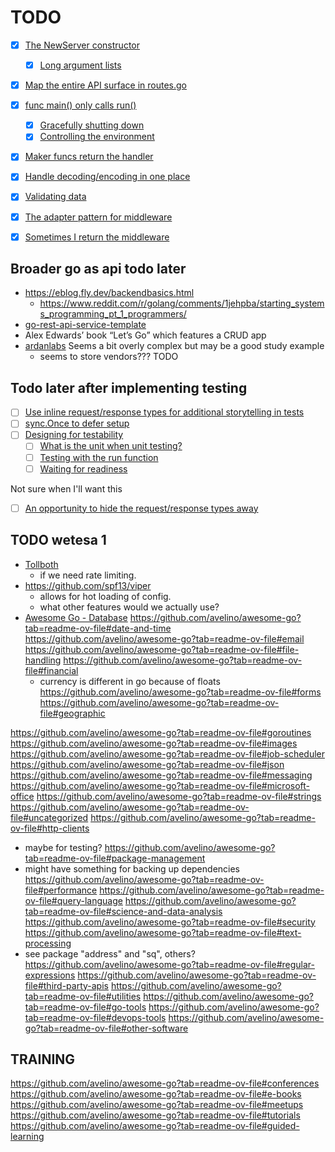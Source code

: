 # TODO

- [x] [The NewServer constructor](https://grafana.com/blog/2024/02/09/how-i-write-http-services-in-go-after-13-years/#the-newserver-constructor)
  - [x] [Long argument lists](https://grafana.com/blog/2024/02/09/how-i-write-http-services-in-go-after-13-years/#long-argument-lists)
- [x] [Map the entire API surface in routes.go](https://grafana.com/blog/2024/02/09/how-i-write-http-services-in-go-after-13-years/#map-the-entire-api-surface-in-routesgo)
- [x] [func main() only calls run()](https://grafana.com/blog/2024/02/09/how-i-write-http-services-in-go-after-13-years/#func-main-only-calls-run)
  - [x] [Gracefully shutting down](https://grafana.com/blog/2024/02/09/how-i-write-http-services-in-go-after-13-years/#gracefully-shutting-down)
  - [x] [Controlling the environment](https://grafana.com/blog/2024/02/09/how-i-write-http-services-in-go-after-13-years/#controlling-the-environment)
- [x] [Maker funcs return the handler](https://grafana.com/blog/2024/02/09/how-i-write-http-services-in-go-after-13-years/#maker-funcs-return-the-handler)
- [x] [Handle decoding/encoding in one place](https://grafana.com/blog/2024/02/09/how-i-write-http-services-in-go-after-13-years/#handle-decodingencoding-in-one-place)
- [x] [Validating data](https://grafana.com/blog/2024/02/09/how-i-write-http-services-in-go-after-13-years/#validating-data)

- [x] [The adapter pattern for middleware](https://grafana.com/blog/2024/02/09/how-i-write-http-services-in-go-after-13-years/#the-adapter-pattern-for-middleware)
- [x] [Sometimes I return the middleware](https://grafana.com/blog/2024/02/09/how-i-write-http-services-in-go-after-13-years/#sometimes-i-return-the-middleware)

## Broader go as api todo later
- https://eblog.fly.dev/backendbasics.html
  - https://www.reddit.com/r/golang/comments/1jehpba/starting_systems_programming_pt_1_programmers/
- [go-rest-api-service-template ](https://github.com/p2p-b2b/go-rest-api-service-template)  
- Alex Edwards’ book “Let’s Go” which features a CRUD app
- [ardanlabs](https://github.com/ardanlabs/service) Seems a bit overly complex but may be a good study example
  - seems to store vendors??? TODO

## Todo later after implementing testing

- [ ] [Use inline request/response types for additional storytelling in tests](https://grafana.com/blog/2024/02/09/how-i-write-http-services-in-go-after-13-years/#use-inline-requestresponse-types-for-additional-storytelling-in-tests)
- [ ] [sync.Once to defer setup](https://grafana.com/blog/2024/02/09/how-i-write-http-services-in-go-after-13-years/#synconce-to-defer-setup)
- [ ] [Designing for testability](https://grafana.com/blog/2024/02/09/how-i-write-http-services-in-go-after-13-years/#designing-for-testability)
  - [ ] [What is the unit when unit testing?](https://grafana.com/blog/2024/02/09/how-i-write-http-services-in-go-after-13-years/#what-is-the-unit-when-unit-testing)
  - [ ] [Testing with the run function](https://grafana.com/blog/2024/02/09/how-i-write-http-services-in-go-after-13-years/#testing-with-the-run-function)
  - [ ] [Waiting for readiness](https://grafana.com/blog/2024/02/09/how-i-write-http-services-in-go-after-13-years/#waiting-for-readiness)

Not sure when I'll want this
  - [ ] [An opportunity to hide the request/response types away](https://grafana.com/blog/2024/02/09/how-i-write-http-services-in-go-after-13-years/#an-opportunity-to-hide-the-requestresponse-types-away)

## TODO wetesa 1
- [Tollboth](https://github.com/didip/tollbooth)
  - if we need rate limiting.
- https://github.com/spf13/viper
  - allows for hot loading of config.
  - what other features would we actually use?
- [Awesome Go - Database](https://github.com/avelino/awesome-go?tab=readme-ov-file#database)
https://github.com/avelino/awesome-go?tab=readme-ov-file#date-and-time
https://github.com/avelino/awesome-go?tab=readme-ov-file#email
https://github.com/avelino/awesome-go?tab=readme-ov-file#file-handling
https://github.com/avelino/awesome-go?tab=readme-ov-file#financial
  - currency is different in go because of floats
https://github.com/avelino/awesome-go?tab=readme-ov-file#forms
https://github.com/avelino/awesome-go?tab=readme-ov-file#geographic

https://github.com/avelino/awesome-go?tab=readme-ov-file#goroutines
https://github.com/avelino/awesome-go?tab=readme-ov-file#images
https://github.com/avelino/awesome-go?tab=readme-ov-file#job-scheduler
https://github.com/avelino/awesome-go?tab=readme-ov-file#json
https://github.com/avelino/awesome-go?tab=readme-ov-file#messaging
https://github.com/avelino/awesome-go?tab=readme-ov-file#microsoft-office
https://github.com/avelino/awesome-go?tab=readme-ov-file#strings
https://github.com/avelino/awesome-go?tab=readme-ov-file#uncategorized
https://github.com/avelino/awesome-go?tab=readme-ov-file#http-clients 
  - maybe for testing?
https://github.com/avelino/awesome-go?tab=readme-ov-file#package-management
  - might have something for backing up dependencies
https://github.com/avelino/awesome-go?tab=readme-ov-file#performance
https://github.com/avelino/awesome-go?tab=readme-ov-file#query-language
https://github.com/avelino/awesome-go?tab=readme-ov-file#science-and-data-analysis
https://github.com/avelino/awesome-go?tab=readme-ov-file#security
https://github.com/avelino/awesome-go?tab=readme-ov-file#text-processing
  - see package "address" and "sq", others?
https://github.com/avelino/awesome-go?tab=readme-ov-file#regular-expressions
https://github.com/avelino/awesome-go?tab=readme-ov-file#third-party-apis
https://github.com/avelino/awesome-go?tab=readme-ov-file#utilities
https://github.com/avelino/awesome-go?tab=readme-ov-file#go-tools
https://github.com/avelino/awesome-go?tab=readme-ov-file#devops-tools
https://github.com/avelino/awesome-go?tab=readme-ov-file#other-software

## TRAINING
https://github.com/avelino/awesome-go?tab=readme-ov-file#conferences
https://github.com/avelino/awesome-go?tab=readme-ov-file#e-books
https://github.com/avelino/awesome-go?tab=readme-ov-file#meetups
https://github.com/avelino/awesome-go?tab=readme-ov-file#tutorials
https://github.com/avelino/awesome-go?tab=readme-ov-file#guided-learning






